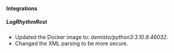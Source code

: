
#### Integrations
##### LogRhythmRest
- Updated the Docker image to: *demisto/python3:3.10.9.46032*.
- Changed the XML parsing to be more secure.
